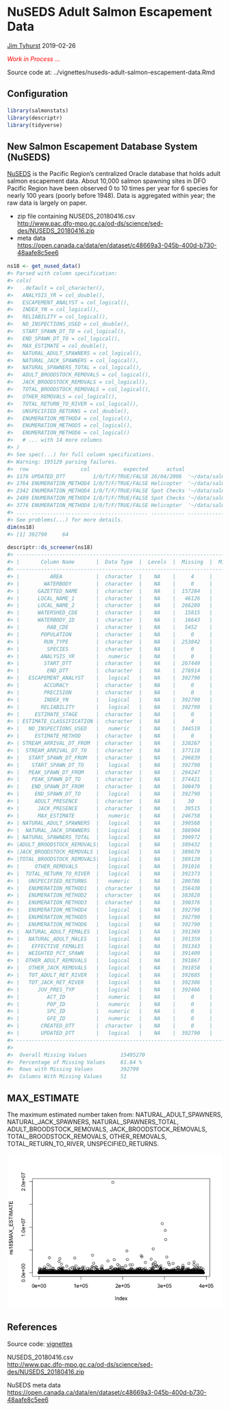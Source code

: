 NuSEDS Adult Salmon Escapement Data
================
[Jim Tyhurst](https://www.jimtyhurst.com/)
2019-02-26

<span style="color:red">*Work in Process* …</span>

Source code at: ../vignettes/nuseds-adult-salmon-escapement-data.Rmd

## Configuration

``` r
library(salmonstats)
library(descriptr)
library(tidyverse)
```

## New Salmon Escapement Database System (NuSEDS)

[NuSEDS](https://open.canada.ca/en/suggested-datasets/new-salmon-escapement-database-nuseds)
is the Pacific Region’s centralized Oracle database that holds adult
salmon escapement data. About 10,000 salmon spawning sites in DFO
Pacific Region have been observed 0 to 10 times per year for 6 species
for nearly 100 years (poorly before 1948). Data is aggregated within
year; the raw data is largely on paper.

  - zip file containing
    NUSEDS\_20180416.csv  
    <http://www.pac.dfo-mpo.gc.ca/od-ds/science/sed-des/NUSEDS_20180416.zip>
  - meta
    data  
    <https://open.canada.ca/data/en/dataset/c48669a3-045b-400d-b730-48aafe8c5ee6>

<!-- end list -->

``` r
ns18 <- get_nused_data()
#> Parsed with column specification:
#> cols(
#>   .default = col_character(),
#>   ANALYSIS_YR = col_double(),
#>   ESCAPEMENT_ANALYST = col_logical(),
#>   INDEX_YN = col_logical(),
#>   RELIABILITY = col_logical(),
#>   NO_INSPECTIONS_USED = col_double(),
#>   START_SPAWN_DT_TO = col_logical(),
#>   END_SPAWN_DT_TO = col_logical(),
#>   MAX_ESTIMATE = col_double(),
#>   NATURAL_ADULT_SPAWNERS = col_logical(),
#>   NATURAL_JACK_SPAWNERS = col_logical(),
#>   NATURAL_SPAWNERS_TOTAL = col_logical(),
#>   ADULT_BROODSTOCK_REMOVALS = col_logical(),
#>   JACK_BROODSTOCK_REMOVALS = col_logical(),
#>   TOTAL_BROODSTOCK_REMOVALS = col_logical(),
#>   OTHER_REMOVALS = col_logical(),
#>   TOTAL_RETURN_TO_RIVER = col_logical(),
#>   UNSPECIFIED_RETURNS = col_double(),
#>   ENUMERATION_METHOD4 = col_logical(),
#>   ENUMERATION_METHOD5 = col_logical(),
#>   ENUMERATION_METHOD6 = col_logical()
#>   # ... with 14 more columns
#> )
#> See spec(...) for full column specifications.
#> Warning: 195129 parsing failures.
#>  row                 col           expected      actual                                            file
#> 1176 UPDATED_DTT         1/0/T/F/TRUE/FALSE 26/04/2006  '~/data/salmon/NuSEDS-2018/NUSEDS_20180416.csv'
#> 1764 ENUMERATION_METHOD4 1/0/T/F/TRUE/FALSE Helicopter  '~/data/salmon/NuSEDS-2018/NUSEDS_20180416.csv'
#> 2342 ENUMERATION_METHOD4 1/0/T/F/TRUE/FALSE Spot Checks '~/data/salmon/NuSEDS-2018/NUSEDS_20180416.csv'
#> 2489 ENUMERATION_METHOD4 1/0/T/F/TRUE/FALSE Spot Checks '~/data/salmon/NuSEDS-2018/NUSEDS_20180416.csv'
#> 3776 ENUMERATION_METHOD4 1/0/T/F/TRUE/FALSE Helicopter  '~/data/salmon/NuSEDS-2018/NUSEDS_20180416.csv'
#> .... ................... .................. ........... ...............................................
#> See problems(...) for more details.
dim(ns18)
#> [1] 392790     64
```

``` r
descriptr::ds_screener(ns18)
#> --------------------------------------------------------------------------------
#> |       Column Name       |  Data Type  |  Levels  |  Missing  |  Missing (%)  |
#> --------------------------------------------------------------------------------
#> |          AREA           |  character  |    NA    |     4     |       0       |
#> |        WATERBODY        |  character  |    NA    |     0     |       0       |
#> |      GAZETTED_NAME      |  character  |    NA    |  157284   |     40.04     |
#> |      LOCAL_NAME_1       |  character  |    NA    |   46126   |     11.74     |
#> |      LOCAL_NAME_2       |  character  |    NA    |  266280   |     67.79     |
#> |      WATERSHED_CDE      |  character  |    NA    |   15815   |     4.03      |
#> |      WATERBODY_ID       |  character  |    NA    |   16643   |     4.24      |
#> |         RAB_CDE         |  character  |    NA    |   5452    |     1.39      |
#> |       POPULATION        |  character  |    NA    |     0     |       0       |
#> |        RUN_TYPE         |  character  |    NA    |  253842   |     64.63     |
#> |         SPECIES         |  character  |    NA    |     0     |       0       |
#> |       ANALYSIS_YR       |   numeric   |    NA    |     0     |       0       |
#> |        START_DTT        |  character  |    NA    |  267449   |     68.09     |
#> |         END_DTT         |  character  |    NA    |  278914   |     71.01     |
#> |   ESCAPEMENT_ANALYST    |   logical   |    NA    |  392790   |      100      |
#> |        ACCURACY         |  character  |    NA    |     0     |       0       |
#> |        PRECISION        |  character  |    NA    |     0     |       0       |
#> |        INDEX_YN         |   logical   |    NA    |  392790   |      100      |
#> |       RELIABILITY       |   logical   |    NA    |  392790   |      100      |
#> |     ESTIMATE_STAGE      |  character  |    NA    |     0     |       0       |
#> | ESTIMATE_CLASSIFICATION |  character  |    NA    |     4     |       0       |
#> |   NO_INSPECTIONS_USED   |   numeric   |    NA    |  344519   |     87.71     |
#> |     ESTIMATE_METHOD     |  character  |    NA    |     0     |       0       |
#> | STREAM_ARRIVAL_DT_FROM  |  character  |    NA    |  320267   |     81.54     |
#> |  STREAM_ARRIVAL_DT_TO   |  character  |    NA    |  377118   |     96.01     |
#> |   START_SPAWN_DT_FROM   |  character  |    NA    |  296839   |     75.57     |
#> |    START_SPAWN_DT_TO    |   logical   |    NA    |  392790   |      100      |
#> |   PEAK_SPAWN_DT_FROM    |  character  |    NA    |  294247   |     74.91     |
#> |    PEAK_SPAWN_DT_TO     |  character  |    NA    |  374421   |     95.32     |
#> |    END_SPAWN_DT_FROM    |  character  |    NA    |  300479   |     76.5      |
#> |     END_SPAWN_DT_TO     |   logical   |    NA    |  392790   |      100      |
#> |     ADULT_PRESENCE      |  character  |    NA    |    30     |     0.01      |
#> |      JACK_PRESENCE      |  character  |    NA    |   39515   |     10.06     |
#> |      MAX_ESTIMATE       |   numeric   |    NA    |  246758   |     62.82     |
#> | NATURAL_ADULT_SPAWNERS  |   logical   |    NA    |  390568   |     99.43     |
#> |  NATURAL_JACK_SPAWNERS  |   logical   |    NA    |  386904   |     98.5      |
#> | NATURAL_SPAWNERS_TOTAL  |   logical   |    NA    |  390972   |     99.54     |
#> |ADULT_BROODSTOCK_REMOVALS|   logical   |    NA    |  389432   |     99.15     |
#> |JACK_BROODSTOCK_REMOVALS |   logical   |    NA    |  389679   |     99.21     |
#> |TOTAL_BROODSTOCK_REMOVALS|   logical   |    NA    |  389120   |     99.07     |
#> |     OTHER_REMOVALS      |   logical   |    NA    |  391016   |     99.55     |
#> |  TOTAL_RETURN_TO_RIVER  |   logical   |    NA    |  392373   |     99.89     |
#> |   UNSPECIFIED_RETURNS   |   numeric   |    NA    |  280786   |     71.49     |
#> |   ENUMERATION_METHOD1   |  character  |    NA    |  356438   |     90.75     |
#> |   ENUMERATION_METHOD2   |  character  |    NA    |  383828   |     97.72     |
#> |   ENUMERATION_METHOD3   |  character  |    NA    |  390376   |     99.39     |
#> |   ENUMERATION_METHOD4   |   logical   |    NA    |  392790   |      100      |
#> |   ENUMERATION_METHOD5   |   logical   |    NA    |  392790   |      100      |
#> |   ENUMERATION_METHOD6   |   logical   |    NA    |  392790   |      100      |
#> |  NATURAL_ADULT_FEMALES  |   logical   |    NA    |  391369   |     99.64     |
#> |   NATURAL_ADULT_MALES   |   logical   |    NA    |  391359   |     99.64     |
#> |    EFFECTIVE_FEMALES    |   logical   |    NA    |  391343   |     99.63     |
#> |   WEIGHTED_PCT_SPAWN    |   logical   |    NA    |  391409   |     99.65     |
#> |  OTHER_ADULT_REMOVALS   |   logical   |    NA    |  391867   |     99.77     |
#> |   OTHER_JACK_REMOVALS   |   logical   |    NA    |  391858   |     99.76     |
#> |   TOT_ADULT_RET_RIVER   |   logical   |    NA    |  392685   |     99.97     |
#> |   TOT_JACK_RET_RIVER    |   logical   |    NA    |  392306   |     99.88     |
#> |      JUV_PRES_TYP       |   logical   |    NA    |  392466   |     99.92     |
#> |         ACT_ID          |   numeric   |    NA    |     0     |       0       |
#> |         POP_ID          |   numeric   |    NA    |     0     |       0       |
#> |         SPC_ID          |   numeric   |    NA    |     0     |       0       |
#> |         GFE_ID          |   numeric   |    NA    |     0     |       0       |
#> |       CREATED_DTT       |  character  |    NA    |     0     |       0       |
#> |       UPDATED_DTT       |   logical   |    NA    |  392790   |      100      |
#> --------------------------------------------------------------------------------
#> 
#>  Overall Missing Values           15495270 
#>  Percentage of Missing Values     61.64 %
#>  Rows with Missing Values         392790 
#>  Columns With Missing Values      51
```

## MAX\_ESTIMATE

The maximum estimated number taken from: NATURAL\_ADULT\_SPAWNERS,
NATURAL\_JACK\_SPAWNERS, NATURAL\_SPAWNERS\_TOTAL,
ADULT\_BROODSTOCK\_REMOVALS, JACK\_BROODSTOCK\_REMOVALS,
TOTAL\_BROODSTOCK\_REMOVALS, OTHER\_REMOVALS, TOTAL\_RETURN\_TO\_RIVER,
UNSPECIFIED\_RETURNS.

![](nuseds-adult-salmon-escapement-data_files/figure-gfm/unnamed-chunk-4-1.png)<!-- -->

## References

Source code: [vignettes](../vignettes/)

NUSEDS\_20180416.csv  
<http://www.pac.dfo-mpo.gc.ca/od-ds/science/sed-des/NUSEDS_20180416.zip>

NuSEDS meta
data  
<https://open.canada.ca/data/en/dataset/c48669a3-045b-400d-b730-48aafe8c5ee6>
